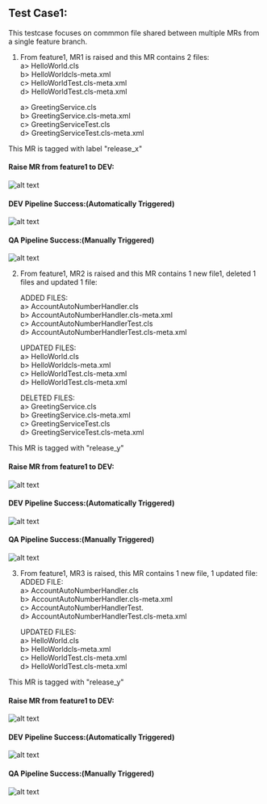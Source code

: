 ## Test Case1:

This testcase focuses on commmon file shared between multiple MRs from a single feature branch.

1. From feature1, MR1 is raised and  this MR contains 2 files:<br>
   a> HelloWorld.cls<br>
   b> HelloWorldcls-meta.xml<br>
   c> HelloWorldTest.cls-meta.xml<br>
   d> HelloWorldTest.cls-meta.xml<br>

   a> GreetingService.cls<br>
   b> GreetingService.cls-meta.xml<br>
   c> GreetingServiceTest.cls<br>
   d> GreetingServiceTest.cls-meta.xml<br>

This MR is tagged with label "release_x"<br>

#### Raise MR from feature1 to DEV:<br>
![alt text](Screenshots/1.png) 

#### DEV Pipeline Success:(Automatically Triggered)
![alt text](Screenshots/2.png)

#### QA Pipeline Success:(Manually Triggered)
![alt text](Screenshots/3.png)

2. From feature1, MR2 is raised and this MR contains 1 new file1, deleted 1 files and updated 1 file:

   ADDED FILES:<br>
   a> AccountAutoNumberHandler.cls<br>
   b> AccountAutoNumberHandler.cls-meta.xml<br>
   c> AccountAutoNumberHandlerTest.cls<br>
   d> AccountAutoNumberHandlerTest.cls-meta.xml<br>

   UPDATED FILES:<br>
   a> HelloWorld.cls<br>
   b> HelloWorldcls-meta.xml<br>
   c> HelloWorldTest.cls-meta.xml<br>
   d> HelloWorldTest.cls-meta.xml<br>

   DELETED FILES:<br>
   a> GreetingService.cls<br>
   b> GreetingService.cls-meta.xml<br>
   c> GreetingServiceTest.cls<br>
   d> GreetingServiceTest.cls-meta.xml<br>

This MR is tagged with "release_y"

#### Raise MR from feature1 to DEV:
![alt text](Screenshots/4.png) 

#### DEV Pipeline Success:(Automatically Triggered)
![alt text](Screenshots/5.png)

#### QA Pipeline Success:(Manually Triggered)
![alt text](Screenshots/6.png)

3. From feature1, MR3 is raised, this MR contains 1 new file, 1 updated file:
   ADDED FILE:<br>
   a> AccountAutoNumberHandler.cls<br>
   b> AccountAutoNumberHandler.cls-meta.xml<br>
   c> AccountAutoNumberHandlerTest.<br>
   d> AccountAutoNumberHandlerTest.cls-meta.xml<br>

   UPDATED FILES:<br>
   a> HelloWorld.cls<br>
   b> HelloWorldcls-meta.xml<br>
   c> HelloWorldTest.cls-meta.xml<br>
   d> HelloWorldTest.cls-meta.xml<br>
 
This MR is tagged with "release_y"

#### Raise MR from feature1 to DEV:
![alt text](Screenshots/7.png) 

#### DEV Pipeline Success:(Automatically Triggered)
![alt text](Screenshots/8.png)

#### QA Pipeline Success:(Manually Triggered)
![alt text](Screenshots/9.png)